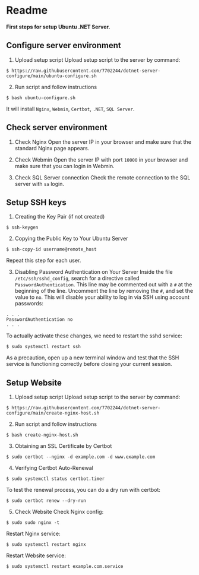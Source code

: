 # Readme
**First steps for setup Ubuntu .NET Server.**

## Configure server environment

1. Upload setup script
Upload setup script to the server by command:
```
$ https://raw.githubusercontent.com/7702244/dotnet-server-configure/main/ubuntu-configure.sh
```

2. Run script and follow instructions
```
$ bash ubuntu-configure.sh
```
It will install `Nginx`, `Webmin`, `Certbot`, `.NET`, `SQL Server`.

## Check server environment

1. Check Nginx
Open the server IP in your browser and make sure that the standard Nginx page appears.

2. Check Webmin
Open the server IP with port `10000` in your browser and make sure that you can login in Webmin.

3. Check SQL Server connection
Check the remote connection to the SQL server with `sa` login.

## Setup SSH keys

1. Creating the Key Pair (if not created)
```
$ ssh-keygen
```

2. Copying the Public Key to Your Ubuntu Server
```
$ ssh-copy-id username@remote_host
```
Repeat this step for each user.

3. Disabling Password Authentication on Your Server
Inside the file `/etc/ssh/sshd_config`, search for a directive called `PasswordAuthentication`. This line may be commented out with a `#` at the beginning of the line. Uncomment the line by removing the `#`, and set the value to `no`. This will disable your ability to log in via SSH using account passwords:
```
. . .
PasswordAuthentication no
. . .
```

To actually activate these changes, we need to restart the sshd service:
```
$ sudo systemctl restart ssh
```
As a precaution, open up a new terminal window and test that the SSH service is functioning correctly before closing your current session.

## Setup Website

1. Upload setup script
Upload setup script to the server by command:
```
$ https://raw.githubusercontent.com/7702244/dotnet-server-configure/main/create-nginx-host.sh
```

2. Run script and follow instructions
```
$ bash create-nginx-host.sh
```

3. Obtaining an SSL Certificate by Certbot
```
$ sudo certbot --nginx -d example.com -d www.example.com
```

4. Verifying Certbot Auto-Renewal
```
$ sudo systemctl status certbot.timer
```
To test the renewal process, you can do a dry run with certbot:
```
$ sudo certbot renew --dry-run
```

5. Check Website
Check Nginx config:
```
$ sudo sudo nginx -t
```
Restart Nginx service:
```
$ sudo systemctl restart nginx
```
Restart Website service:
```
$ sudo systemctl restart example.com.service
```